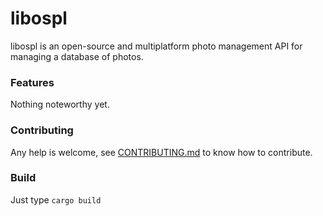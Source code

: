 # libospl
libospl is an open-source and multiplatform photo management API for managing a database of photos.

### Features
Nothing noteworthy yet. 

### Contributing
Any help is welcome, see [CONTRIBUTING.md](CONTRIBUTING.md) to know how to contribute.

### Build
Just type `cargo build`
